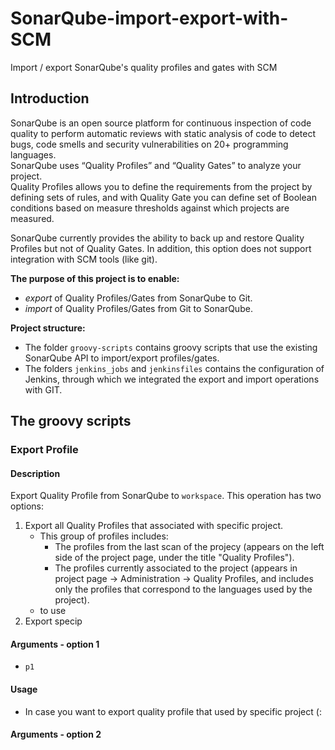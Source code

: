# SonarQube-import-export-with-SCM
Import / export SonarQube's quality profiles and gates with SCM

## Introduction
SonarQube is an open source platform for continuous inspection of code quality to perform automatic reviews with static analysis of code to detect bugs, code smells and security vulnerabilities on 20+ programming languages.  
SonarQube uses “Quality Profiles” and “Quality Gates” to analyze your project.  
Quality Profiles allows you to define the requirements from the project by defining sets of rules, and with Quality Gate you can define set of Boolean conditions based on measure thresholds against which projects are measured.

SonarQube currently provides the ability to back up and restore Quality Profiles but not of Quality Gates. In addition, this option does not support integration with SCM tools (like git).

**The purpose of this project is to enable:**
- *export* of Quality Profiles/Gates from SonarQube to Git.
- *import* of Quality Profiles/Gates from Git to SonarQube.

**Project structure:**
- The folder `groovy-scripts` contains groovy scripts that use the existing SonarQube API to import/export profiles/gates.
- The folders `jenkins_jobs` and `jenkinsfiles` contains the configuration of Jenkins, through which we integrated the export and import operations with GIT.

## The groovy scripts

### Export Profile
#### Description
Export Quality Profile from SonarQube to `workspace`.
This operation has two options:
1. Export all Quality Profiles that associated with specific project.  
   - This group of profiles includes:  
     - The profiles from the last scan of the projecy (appears on the left side of the project page, under the title "Quality Profiles").  
     - The profiles currently associated to the project (appears in project page -> Administration -> Quality Profiles, and includes only the profiles that correspond to the languages used by the project).  
   -  to use  
2. Export specip
#### Arguments - option 1
- `p1`
#### Usage
- In case you want to export quality profile that used by specific project (:


#### Arguments - option 2


